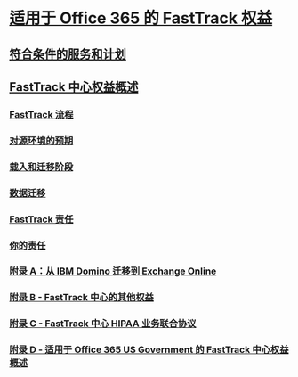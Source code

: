 # [适用于 Office 365 的 FastTrack 权益](fasttrack-benefit-for-office-365.md)
## [符合条件的服务和计划](eligible-services-and-plans.md)
## [FastTrack 中心权益概述](fasttrack-benefit-overview.md)
### [FastTrack 流程](fasttrack-process.md)
### [对源环境的预期](source-environment-expectations.md)
### [载入和迁移阶段](onboarding-and-migration.md)
### [数据迁移](data-migration.md)
### [FastTrack 责任](fasttrack-responsibilities.md)
### [你的责任](your-responsibilities.md)
### [附录 A：从 IBM Domino 迁移到 Exchange Online](from-ibm-domino-to-exchange-online.md)
### [附录 B - FastTrack 中心的其他权益](fasttrack-additional-benefits.md)
### [附录 C - FastTrack 中心 HIPAA 业务联合协议](hipaa-business-associate-agreement.md)
### [附录 D - 适用于 Office 365 US Government 的 FastTrack 中心权益概述](US-Gov-appendix-overview.md)
